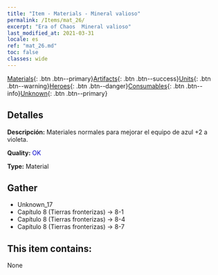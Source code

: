 ```yaml
---
title: "Item - Materials - Mineral valioso"
permalink: /Items/mat_26/
excerpt: "Era of Chaos  Mineral valioso"
last_modified_at: 2021-03-31
locale: es
ref: "mat_26.md"
toc: false
classes: wide
---
```

 [Materials](/es/Items/){: .btn .btn--primary}[Artifacts](/es/Items/Artifacts/){: .btn .btn--success}[Units](/es/Items/Units/){: .btn .btn--warning}[Heroes](/es/Items/Heroes/){: .btn .btn--danger}[Consumables](/es/Items/Consumables/){: .btn .btn--info}[Unknown](/es/Items/Unknown/){: .btn .btn--primary}

## Detalles
 **Descripción:** Materiales normales para mejorar el equipo de azul +2 a violeta.

 **Quality:** <span style="color: #0000CD">OK</span>

 **Type:** Material

## Gather

*    Unknown_17 
*    Capítulo 8 (Tierras fronterizas) -> 8-1 
*    Capítulo 8 (Tierras fronterizas) -> 8-4 
*    Capítulo 8 (Tierras fronterizas) -> 8-7 

## This item contains:

  None

